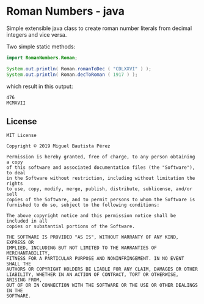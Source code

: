 Roman Numbers - java
====================
Simple extensible java class to create roman number literals from decimal integers and vice versa.

Two simple static methods:

```java
import RomanNumbers.Roman;

System.out.println( Roman.romanToDec ( "CDLXXVI" ) );
System.out.println( Roman.decToRoman ( 1917 ) );
```

which result in this output:

```
476
MCMXVII
```

License
-------
```
MIT License

Copyright © 2019 Miguel Bautista Pérez

Permission is hereby granted, free of charge, to any person obtaining a copy
of this software and associated documentation files (the "Software"), to deal
in the Software without restriction, including without limitation the rights
to use, copy, modify, merge, publish, distribute, sublicense, and/or sell
copies of the Software, and to permit persons to whom the Software is
furnished to do so, subject to the following conditions:

The above copyright notice and this permission notice shall be included in all
copies or substantial portions of the Software.

THE SOFTWARE IS PROVIDED "AS IS", WITHOUT WARRANTY OF ANY KIND, EXPRESS OR
IMPLIED, INCLUDING BUT NOT LIMITED TO THE WARRANTIES OF MERCHANTABILITY,
FITNESS FOR A PARTICULAR PURPOSE AND NONINFRINGEMENT. IN NO EVENT SHALL THE
AUTHORS OR COPYRIGHT HOLDERS BE LIABLE FOR ANY CLAIM, DAMAGES OR OTHER
LIABILITY, WHETHER IN AN ACTION OF CONTRACT, TORT OR OTHERWISE, ARISING FROM,
OUT OF OR IN CONNECTION WITH THE SOFTWARE OR THE USE OR OTHER DEALINGS IN THE
SOFTWARE.
```